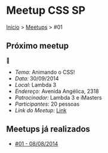 Meetup CSS SP
======

[Início](../README.md) > [Meetups](../meetups.md) > #01

## Próximo meetup

:calendar:


* *Tema:* Animando o CSS!
* *Data:* 30/09/2014
* *Local:* Lambda 3
* *Endereço:* Avenida Angélica, 2318
* *Patrocinador:* Lambda 3 e iMasters
* *Participantes*: 20 pessoas
* *Link do Meetup:* [Link](http://www.meetup.com/CSS-SP/events/207386142/) 

## Meetups já realizados

* [#01 - 08/08/2014](meetups/01.md)
